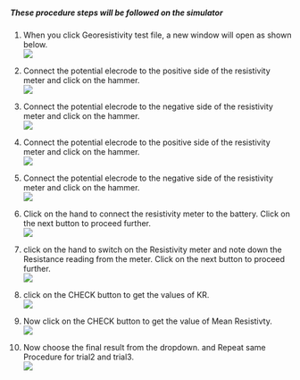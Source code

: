 ##### These procedure steps will be followed on the simulator

1. When you click Georesistivity test file, a new window will open as shown below.<br>
<img src="images/G1.png"><br>

2. Connect the potential elecrode to the positive side of the resistivity meter and click on the hammer.<br>
<img src="images/G2.png"><br>

3. Connect the potential elecrode to the negative side of the resistivity meter and click on the hammer. <br>
<img src="images/G3.png"><br>

4. Connect the potential elecrode to the positive side of the resistivity meter and click on the hammer.<br>
<img src="images/G4.png"><br>

5. Connect the potential elecrode to the negative side of the resistivity meter and click on the hammer.<br>
<img src="images/G5.png"><br>

6. Click on the hand to connect the resistivity meter to the battery. Click on the next button to proceed further.<br>
<img src="images/G6.png"><br>

7. click on the hand to switch on the Resistivity meter and note down the Resistance reading from the meter. Click on the next button to proceed further.<br>
<img src="images/G7.png"><br>

8. click on the CHECK button to get the values of KR.<br>
<img src="images/G8.png"><br>

9. Now click on the CHECK button to get the value of Mean Resistivty.<br>
<img src="images/G9.png"><br>

10. Now choose the final result from the dropdown. and Repeat same Procedure for trial2 and trial3. <br>
<img src="images/G10.png"><br>

